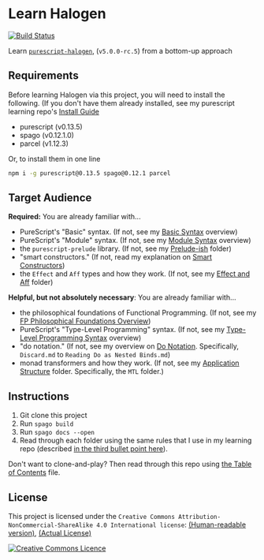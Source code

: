 # Learn Halogen

[![Build Status](https://travis-ci.com/JordanMartinez/learn-halogen.svg?branch=latestRelease)](https://travis-ci.com/JordanMartinez/learn-halogen)

Learn [`purescript-halogen`](https://github.com/slamdata/purescript-halogen), (`v5.0.0-rc.5`) from a bottom-up approach

## Requirements

Before learning Halogen via this project, you will need to install the following. (If you don't have them already installed, see my purescript learning repo's [Install Guide](https://github.com/JordanMartinez/purescript-jordans-reference/blob/ps-0.13.x-v0.17.1/00-Getting-Started/02-Install-Guide.md)
- purescript (v0.13.5)
- spago (v0.12.1.0)
- parcel (v1.12.3)

Or, to install them in one line
```bash
npm i -g purescript@0.13.5 spago@0.12.1 parcel
```

## Target Audience

**Required:** You are already familiar with...
- PureScript's "Basic" syntax. (If not, see my [Basic Syntax](https://github.com/JordanMartinez/purescript-jordans-reference/tree/ps-0.13.x-v0.17.1/11-Syntax/01-Basic-Syntax) overview)
- PureScript's "Module" syntax. (If not, see my [Module Syntax](https://github.com/JordanMartinez/purescript-jordans-reference/tree/ps-0.13.x-v0.17.1/11-Syntax/04-Module-Syntax) overview)
- the `purescript-prelude` library. (If not, see my [Prelude-ish](https://github.com/JordanMartinez/purescript-jordans-reference/tree/ps-0.13.x-v0.17.1/21-Hello-World/02-Prelude-ish) folder)
- "smart constructors." (If not, read my explanation on [Smart Constructors](https://github.com/JordanMartinez/purescript-jordans-reference/blob/ps-0.13.x-v0.17.1/31-Design-Patterns/01-Smart-Constructors.md))
- the `Effect` and `Aff` types and how they work. (If not, see my [Effect and Aff](https://github.com/JordanMartinez/purescript-jordans-reference/tree/ps-0.13.x-v0.17.1/21-Hello-World/03-Effect-and-Aff) folder)

**Helpful, but not absolutely necessary**: You are already familiar with...
- the philosophical foundations of Functional Programming. (If not, see my [FP Philosophical Foundations Overview](https://github.com/JordanMartinez/purescript-jordans-reference/tree/ps-0.13.x-v0.17.1/01-FP-Philosophical-Foundations))
- PureScript's "Type-Level Programming" syntax. (If not, see my [Type-Level Programming Syntax](https://github.com/JordanMartinez/purescript-jordans-reference/tree/ps-0.13.x-v0.17.1/11-Syntax/03-Type-Level-Programming-Syntax) overview)
- "do notation." (If not, see my overview on [Do Notation](https://github.com/JordanMartinez/purescript-jordans-reference/tree/ps-0.13.x-v0.17.1/11-Syntax/05-Prelude-Syntax). Specifically, `Discard.md` to `Reading Do as Nested Binds.md`)
- monad transformers and how they work. (If not, see my [Application Structure](https://github.com/JordanMartinez/purescript-jordans-reference/tree/ps-0.13.x-v0.17.1/21-Hello-World/05-Application-Structure) folder. Specifically, the `MTL` folder.)

## Instructions

1. Git clone this project
2. Run `spago build`
3. Run `spago docs --open`
4. Read through each folder using the same rules that I use in my learning repo (described [in the third bullet point here](https://github.com/JordanMartinez/purescript-jordans-reference#learning-purescript-using-this-project)).

Don't want to clone-and-play? Then read through this repo using [the Table of Contents](./table-of-contents.md) file.

## License

This project is licensed under the `Creative Commons Attribution-NonCommercial-ShareAlike 4.0 International license`: [(Human-readable version)](https://creativecommons.org/licenses/by-nc-sa/4.0/), [(Actual License)](https://creativecommons.org/licenses/by-nc-sa/4.0/legalcode)

<a rel="license" href="http://creativecommons.org/licenses/by-nc-sa/4.0/"><img alt="Creative Commons Licence" style="border-width:0" src="https://i.creativecommons.org/l/by-nc-sa/4.0/88x31.png" />
